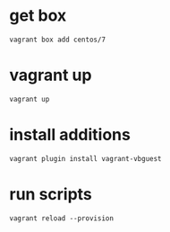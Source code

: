 # get box
```
vagrant box add centos/7
```

# vagrant up
```
vagrant up
```

# install additions
```
vagrant plugin install vagrant-vbguest
```

# run scripts
```
vagrant reload --provision
 ```
